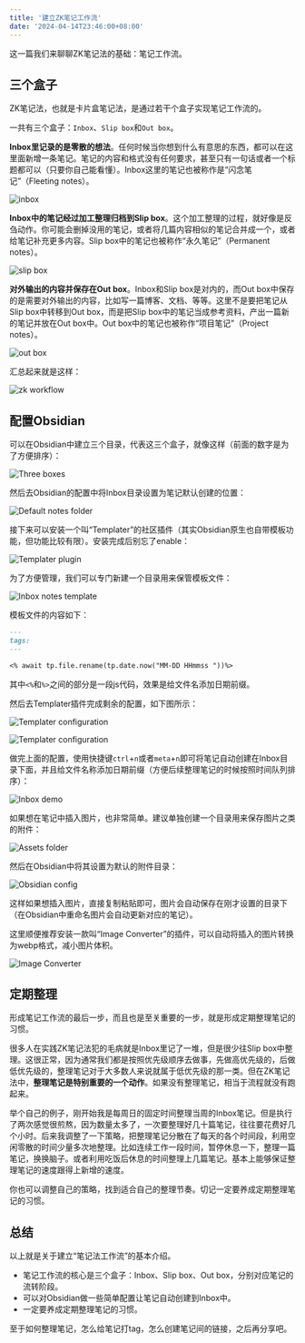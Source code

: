 ```yaml
---
title: '建立ZK笔记工作流'
date: '2024-04-14T23:46:00+08:00'
---
```


这一篇我们来聊聊ZK笔记法的基础：笔记工作流。

## 三个盒子

ZK笔记法，也就是卡片盒笔记法，是通过若干个盒子实现笔记工作流的。

一共有三个盒子：`Inbox`、`Slip box`和`Out box`。

**Inbox里记录的是零散的想法**。任何时候当你想到什么有意思的东西，都可以在这里面新增一条笔记。笔记的内容和格式没有任何要求，甚至只有一句话或者一个标题都可以（只要你自己能看懂）。Inbox这里的笔记也被称作是“闪念笔记”（Fleeting notes）。

![inbox](/assets/posts/inbox.svg)

**Inbox中的笔记经过加工整理归档到Slip box**。这个加工整理的过程，就好像是反刍动作。你可能会删掉没用的笔记，或者将几篇内容相似的笔记合并成一个，或者给笔记补充更多内容。Slip box中的笔记也被称作“永久笔记”（Permanent notes）。

![slip box](/assets/posts/slipbox.svg)

**对外输出的内容并保存在Out box**。Inbox和Slip box是对内的，而Out box中保存的是需要对外输出的内容，比如写一篇博客、文档、等等。这里不是要把笔记从Slip box中转移到Out box，而是把Slip box中的笔记当成参考资料，产出一篇新的笔记并放在Out box中。Out box中的笔记也被称作“项目笔记”（Project notes）。

![out box](/assets/posts/outbox.svg)

汇总起来就是这样：

![zk workflow](/assets/posts/zk-workflow.svg)

## 配置Obsidian

可以在Obsidian中建立三个目录，代表这三个盒子，就像这样（前面的数字是为了方便排序）：

![Three boxes](/assets/posts/obsidian-three-boxes.webp)

然后去Obsidian的配置中将Inbox目录设置为笔记默认创建的位置：

![Default notes folder](/assets/posts/obsidian-notes-default-folder.webp)

接下来可以安装一个叫“Templater”的社区插件（其实Obsidian原生也自带模板功能，但功能比较有限）。安装完成后别忘了enable：

![Templater plugin](/assets/posts/obsidian-templater.webp)

为了方便管理，我们可以专门新建一个目录用来保管模板文件：

![Inbox notes template](/assets/posts/obsidian-inbox-note-template.webp)

模板文件的内容如下：

```markdown
---
tags:
---

<% await tp.file.rename(tp.date.now("MM-DD HHmmss "))%>
```

其中`<%`和`%>`之间的部分是一段js代码，效果是给文件名添加日期前缀。

然后去Templater插件完成剩余的配置，如下图所示：

![Templater configuration](/assets/posts/obsidian-templater-config-1.webp)

![Templater configuration](/assets/posts/obsidian-templater-config-2.webp)

做完上面的配置，使用快捷键`ctrl`+`n`或者`meta`+`n`即可将笔记自动创建在Inbox目录下面，并且给文件名称添加日期前缀（方便后续整理笔记的时候按照时间队列排序）：

![Inbox demo](/assets/posts/obsidian-inbox-demo.webp)

如果想在笔记中插入图片，也非常简单。建议单独创建一个目录用来保存图片之类的附件：

![Assets folder](/assets/posts/20240414211605830.webp)

然后在Obsidian中将其设置为默认的附件目录：

![Obsidian config](/assets/posts/20240414211720478.webp)

这样如果想插入图片，直接复制粘贴即可，图片会自动保存在刚才设置的目录下（在Obsidian中重命名图片会自动更新对应的笔记）。

这里顺便推荐安装一款叫“Image Converter”的插件，可以自动将插入的图片转换为webp格式，减小图片体积。

![Image Converter](/assets/posts/20240414212506864.webp)

## 定期整理

形成笔记工作流的最后一步，而且也是至关重要的一步，就是形成定期整理笔记的习惯。

很多人在实践ZK笔记法犯的毛病就是Inbox里记了一堆，但是很少往Slip box中整理。这很正常，因为通常我们都是按照优先级顺序去做事，先做高优先级的，后做低优先级的，整理笔记对于大多数人来说就属于低优先级的那一类。但在ZK笔记法中，**整理笔记是特别重要的一个动作**。如果没有整理笔记，相当于流程就没有跑起来。

举个自己的例子，刚开始我是每周日的固定时间整理当周的Inbox笔记。但是执行了两次感觉很煎熬，因为数量太多了，一次要整理好几十篇笔记，往往要花费好几个小时。后来我调整了一下策略，把整理笔记分散在了每天的各个时间段，利用空闲零散的时间少量多次地整理。比如连续工作一段时间，暂停休息一下，整理一篇笔记，换换脑子。或者利用吃饭后休息的时间整理上几篇笔记。基本上能够保证整理笔记的速度跟得上新增的速度。

你也可以调整自己的策略，找到适合自己的整理节奏。切记一定要养成定期整理笔记的习惯。

## 总结

以上就是关于建立“笔记法工作流”的基本介绍。

- 笔记工作流的核心是三个盒子：Inbox、Slip box、Out box，分别对应笔记的流转阶段。
- 可以对Obsidian做一些简单配置让笔记自动创建到Inbox中。
- 一定要养成定期整理笔记的习惯。

至于如何整理笔记，怎么给笔记打tag，怎么创建笔记间的链接，之后再分享吧。
